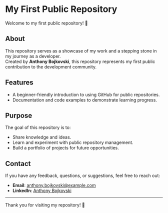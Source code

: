 # My First Public Repository

Welcome to my first public repository! 🎉

## About

This repository serves as a showcase of my work and a stepping stone in my journey as a developer.  
Created by **Anthony Bojkovski**, this repository represents my first public contribution to the development community.

## Features

- A beginner-friendly introduction to using GitHub for public repositories.
- Documentation and code examples to demonstrate learning progress.

## Purpose

The goal of this repository is to:
- Share knowledge and ideas.
- Learn and experiment with public repository management.
- Build a portfolio of projects for future opportunities.

## Contact

If you have any feedback, questions, or suggestions, feel free to reach out:

- **Email**: anthony.bojkovski@example.com  
- **LinkedIn**: [Anthony Bojkovski](https://www.linkedin.com/in/anthonybojkovski)

---

Thank you for visiting my repository! 🚀
